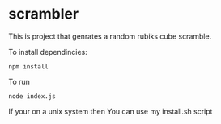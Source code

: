 # scrambler
This is project that genrates a random rubiks cube scramble.

To install dependincies:
```
npm install 
```
To run 
```
node index.js

```
If your on a unix system then You can use my install.sh script
